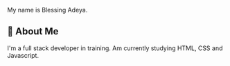 My name is Blessing Adeya.


## 🚀 About Me
I'm a full stack developer in training. Am currently studying HTML, CSS and Javascript.

